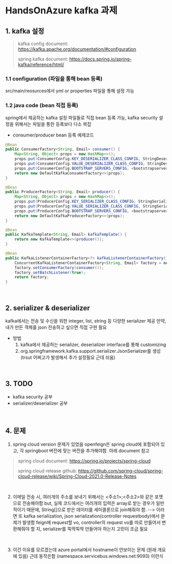 # HandsOnAzure kafka 과제

## 1. kafka 설정
> kafka config document: https://kafka.apache.org/documentation/#configuration
> 
> spring kafka document: https://docs.spring.io/spring-kafka/reference/html/

### 1.1 configuration (파일을 통해 bean 등록)
src/main/reosurces에서 yml or properties 파일을 통해 설정 가능

### 1.2 java code (bean 직접 등록)
spring에서 제공하는 kafka 설정 파일들로 직접 bean 등록 가능, kafka security 설정을 위해서는 파일을 통한 등록보다 다소 복잡 
- consumer/producer bean 등록 예제코드
``` java
@Bean
public ConsumerFactory<String, Email> consumer() {
    Map<String, Object> props = new HashMap<>();
    props.put(ConsumerConfig.KEY_DESERIALIZER_CLASS_CONFIG, StringDeserializer.class);
    props.put(ConsumerConfig.VALUE_DESERIALIZER_CLASS_CONFIG, StringDeserializer.class);
    props.put(ConsumerConfig.BOOTSTRAP_SERVERS_CONFIG, <bootstrapserver>);
    return new DefaultKafkaConsumerFactory<>(props);
}

@Bean
public ProducerFactory<String, Email> producer() {
    Map<String, Object> props = new HashMap<>();
    props.put(ProducerConfig.KEY_SERIALIZER_CLASS_CONFIG, StringSerializer.class);
    props.put(ProducerConfig.VALUE_SERIALIZER_CLASS_CONFIG, StringSerializer.class);
    props.put(ProducerConfig.BOOTSTRAP_SERVERS_CONFIG, <bootstrapserver>); 
    return new DefaultKafkaProducerFactory<>(props);
}

@Bean
public KafkaTemplate<String, Email> kafkaTemplate() {
    return new KafkaTemplate<>(producer());
}

@Bean
public KafkaListenerContainerFactory<?> kafkaListenerContainerFactory() {
    ConcurrentKafkaListenerContainerFactory<String, Email> factory = new ConcurrentKafkaListenerContainerFactory<>();
    factory.setConsumerFactory(consumer());
    factory.setBatchListener(true);
    return factory;
}
```
<br/>
 
## 2. serializer & deserializer
kafka에서는 전송 및 수신을 위한 integer, list, string 등 다양한 serializer 제공
만약, 내가 만든 객체를 json 전송하고 싶으면 직접 구현 필요

- 방법
  1. kafka에서 제공하는 serializer, deserializer interface를 통해 customizing
  2. org.springframework.kafka.support.serializer.JsonSerializer를 생성(trsut 어쩌고가 발생해서 추가 설정필요 근데 쉬움)
<br/>

## 3. TODO
- kafka security 공부
- serializer/deserializer 공부
<br/>

## 4. 문제
1. spring cloud version 문제가 있었음 openfeign은 spring cloud에 포함되어 있고,
각  springboot 버전에 맞는 버전을 추가해야함. 아래 document 참고
> spring cloud document: https://spring.io/projects/spring-cloud
>
> spring cloud release github: https://github.com/spring-cloud/spring-cloud-release/wiki/Spring-Cloud-2021.0-Release-Notes
<br/>

2. 이메일 전송 시, 여러개의 주소를 보내기 위해서는 <주소1>;<주소2>와 같은 포맷으로 전송해야함
but, 실제 코드에서는 여러개의 입력은 array로 받는 경우가 일반적이기 때문에, String[]으로 받은 데이터를 세미콜론으로 
join해줘야 함. --> 이러면 또 kafka serialization, json serialization(controller requestbody)에서 문제가 발생함
feign에 request할 vo, controller의 request vo를 따로 만들어서 변환해줘야 할 지, serializer를 뚝딱뚝딱
만들어야 하는지 고민이 조금 필요
<br/>

3. 이건 이유를 모르겠는데 azure portal에서 hostname이 안보이는 문제 (원래 개요에 있음)
근데 동작은함 (namespace.servicebus.windows.net:9093) 이런식
